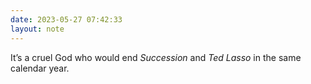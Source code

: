 ```yaml
---
date: 2023-05-27 07:42:33
layout: note
---
```

It’s a cruel God who would end _Succession_ and _Ted Lasso_ in the same calendar year. 
